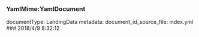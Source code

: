 ### YamlMime:YamlDocument
documentType: LandingData
metadata:
    document_id_source_file: index.yml
    ### 2018/4/9 8:32:12
